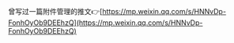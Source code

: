 曾写过一篇附件管理的推文👉[https://mp.weixin.qq.com/s/HNNvDp-FonhOyOb9DEEhzQ](https://mp.weixin.qq.com/s/HNNvDp-FonhOyOb9DEEhzQ)